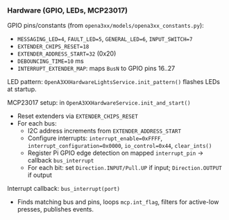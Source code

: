 ### Hardware (GPIO, LEDs, MCP23017)

GPIO pins/constants (from `opena3xx/models/opena3xx_constants.py`):

- `MESSAGING_LED=4`, `FAULT_LED=5`, `GENERAL_LED=6`, `INPUT_SWITCH=7`
- `EXTENDER_CHIPS_RESET=18`
- `EXTENDER_ADDRESS_START=32` (0x20)
- `DEBOUNCING_TIME=10` ms
- `INTERRUPT_EXTENDER_MAP`: maps `BusN` to GPIO pins 16..27

LED pattern: `OpenA3XXHardwareLightsService.init_pattern()` flashes LEDs at startup.

MCP23017 setup: in `OpenA3XXHardwareService.init_and_start()`

- Reset extenders via `EXTENDER_CHIPS_RESET`
- For each bus:
  - I2C address increments from `EXTENDER_ADDRESS_START`
  - Configure interrupts: `interrupt_enable=0xFFFF`, `interrupt_configuration=0x0000`, `io_control=0x44`, `clear_ints()`
  - Register Pi GPIO edge detection on mapped `interrupt_pin` → callback `bus_interrupt`
  - For each bit: set `Direction.INPUT/Pull.UP` if input; `Direction.OUTPUT` if output

Interrupt callback: `bus_interrupt(port)`

- Finds matching bus and pins, loops `mcp.int_flag`, filters for active-low presses, publishes events.


